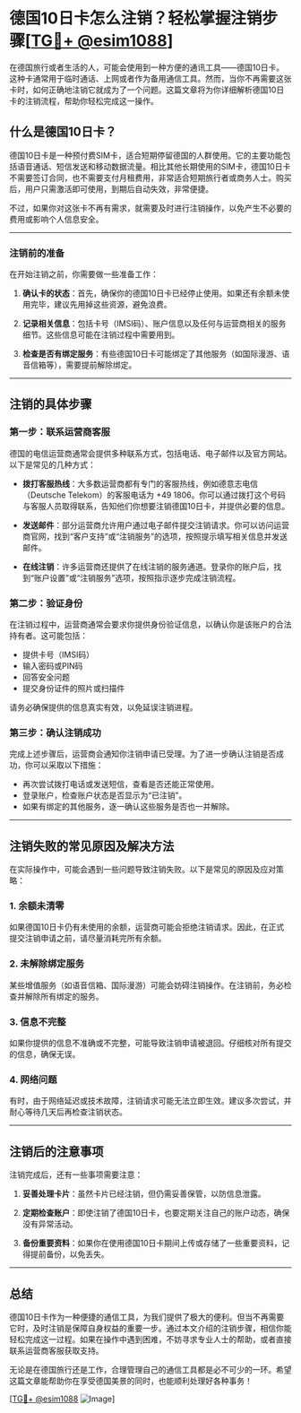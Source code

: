 # 德国10日卡怎么注销？轻松掌握注销步骤[[TG💪+ @esim1088](https://t.me/s/esim1088)]

在德国旅行或者生活的人，可能会使用到一种方便的通讯工具——德国10日卡。这种卡通常用于临时通话、上网或者作为备用通信工具。然而，当你不再需要这张卡时，如何正确地注销它就成为了一个问题。这篇文章将为你详细解析德国10日卡的注销流程，帮助你轻松完成这一操作。

## 什么是德国10日卡？

德国10日卡是一种预付费SIM卡，适合短期停留德国的人群使用。它的主要功能包括语音通话、短信发送和移动数据流量。相比其他长期使用的SIM卡，德国10日卡不需要签订合同，也不需要支付月租费用，非常适合短期旅行者或商务人士。购买后，用户只需激活即可使用，到期后自动失效，非常便捷。

不过，如果你对这张卡不再有需求，就需要及时进行注销操作，以免产生不必要的费用或影响个人信息安全。

---

### **注销前的准备**

在开始注销之前，你需要做一些准备工作：

1. **确认卡的状态**：首先，确保你的德国10日卡已经停止使用。如果还有余额未使用完毕，建议先用掉这些资源，避免浪费。
   
2. **记录相关信息**：包括卡号（IMSI码）、账户信息以及任何与运营商相关的服务细节。这些信息可能在注销过程中需要用到。

3. **检查是否有绑定服务**：有些德国10日卡可能绑定了其他服务（如国际漫游、语音信箱等），需要提前解除绑定。

---

## 注销的具体步骤

### **第一步：联系运营商客服**

德国的电信运营商通常会提供多种联系方式，包括电话、电子邮件以及官方网站。以下是常见的几种方式：

- **拨打客服热线**：大多数运营商都有专门的客服热线，例如德意志电信（Deutsche Telekom）的客服电话为 +49 1806。你可以通过拨打这个号码与客服人员取得联系，告知他们你想要注销德国10日卡，并提供必要的信息。
  
- **发送邮件**：部分运营商允许用户通过电子邮件提交注销请求。你可以访问运营商官网，找到“客户支持”或“注销服务”的选项，按照提示填写相关信息并发送邮件。

- **在线注销**：许多运营商还提供了在线注销的服务通道。登录你的账户后，找到“账户设置”或“注销服务”选项，按照指示逐步完成注销流程。

### **第二步：验证身份**

在注销过程中，运营商通常会要求你提供身份验证信息，以确认你是该账户的合法持有者。这可能包括：

- 提供卡号（IMSI码）
- 输入密码或PIN码
- 回答安全问题
- 提交身份证件的照片或扫描件

请务必确保提供的信息真实有效，以免延误注销进程。

### **第三步：确认注销成功**

完成上述步骤后，运营商会通知你注销申请已受理。为了进一步确认注销是否成功，你可以采取以下措施：

- 再次尝试拨打电话或发送短信，查看是否还能正常使用。
- 登录账户，检查账户状态是否显示为“已注销”。
- 如果有绑定的其他服务，逐一确认这些服务是否也一并解除。

---

## 注销失败的常见原因及解决方法

在实际操作中，可能会遇到一些问题导致注销失败。以下是常见的原因及应对策略：

### **1. 余额未清零**

如果德国10日卡仍有未使用的余额，运营商可能会拒绝注销请求。因此，在正式提交注销申请之前，请尽量消耗完所有余额。

### **2. 未解除绑定服务**

某些增值服务（如语音信箱、国际漫游）可能会妨碍注销操作。在注销前，务必检查并解除所有绑定的服务。

### **3. 信息不完整**

如果你提供的信息不准确或不完整，可能导致注销申请被退回。仔细核对所有提交的信息，确保无误。

### **4. 网络问题**

有时，由于网络延迟或技术故障，注销请求可能无法立即生效。建议多次尝试，并耐心等待几天后再检查注销状态。

---

## 注销后的注意事项

注销完成后，还有一些事项需要注意：

1. **妥善处理卡片**：虽然卡片已经注销，但仍需妥善保管，以防信息泄露。

2. **定期检查账户**：即使注销了德国10日卡，也要定期关注自己的账户动态，确保没有异常活动。

3. **备份重要资料**：如果你在使用德国10日卡期间上传或存储了一些重要资料，记得提前备份，以免丢失。

---

## 总结

德国10日卡作为一种便捷的通信工具，为我们提供了极大的便利。但当不再需要它时，及时注销是保障自身权益的重要一步。通过本文介绍的注销步骤，相信你能轻松完成这一过程。如果在操作中遇到困难，不妨寻求专业人士的帮助，或者直接联系运营商客服获取支持。

无论是在德国旅行还是工作，合理管理自己的通信工具都是必不可少的一环。希望这篇文章能帮助你在享受德国美景的同时，也能顺利处理好各种事务！

[[TG💪+ @esim1088](https://t.me/s/esim1088) ![Image](https://i.postimg.cc/4NQfJmqS/Snipaste-2025-05-13-00-14-12.png)]